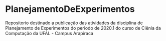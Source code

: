 # PlanejamentoDeExperimentos
Repositorio destinado a publicação das atividades da disciplina de Planejamento de Experimentos do periodo de 2020.1 do curso de Ciênia da Computação da UFAL - Campus Arapiraca
